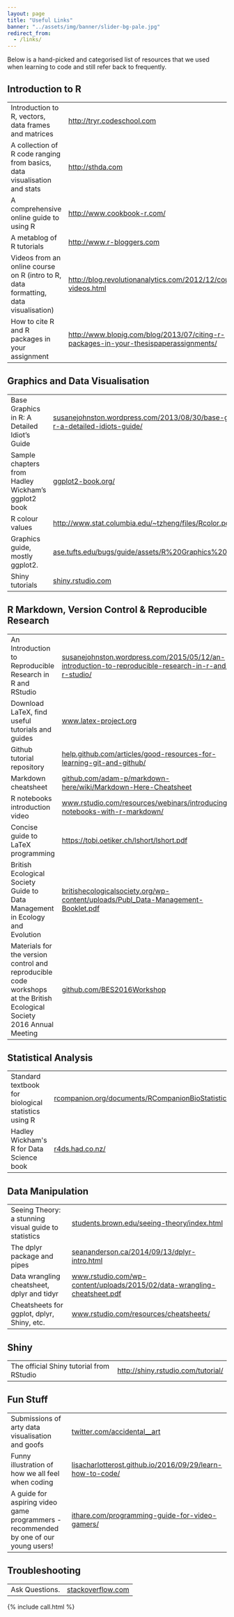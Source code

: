 ```yaml
---
layout: page
title: "Useful Links"
banner: "../assets/img/banner/slider-bg-pale.jpg"
redirect_from:
  - /links/
---
```


Below is a hand-picked and categorised list of resources that we used when learning to code and still refer back to frequently.

## Introduction to R

<table class="links">
	<tr>
		<td>Introduction to R, vectors, data frames and matrices</td>
		<td><a href="http://tryr.codeschool.com" target="_blank">http://tryr.codeschool.com</a></td>
	</tr>
	<tr>
		<td>A collection of R code ranging from basics, data visualisation and stats</td>
		<td><a href="http://www.sthda.com/english/wiki/r-basics-quick-and-easy" target="_blank">http://sthda.com</a></td>
	</tr>
	<tr>
		<td>A comprehensive online guide to using R</td>
		<td><a href="http://www.cookbook-r.com/" target="_blank">http://www.cookbook-r.com/</a></td>
	</tr>
	<tr>
		<td>A metablog of R tutorials</td>
		<td><a href="http://www.r-bloggers.com" target="_blank">http://www.r-bloggers.com</a></td>
	</tr>
	<tr>
		<td>Videos from an online course on R (intro to R, data formatting, data visualisation)</td>
		<td><a href="http://blog.revolutionanalytics.com/2012/12/coursera-videos.html" target="_blank">http://blog.revolutionanalytics.com/2012/12/coursera-videos.html</a></td>
	</tr>
	<tr>
		<td>How to cite R and R packages in your assignment</td>
		<td><a href="http://www.blopig.com/blog/2013/07/citing-r-packages-in-your-thesispaperassignments/" target="_blank">http://www.blopig.com/blog/2013/07/citing-r-packages-in-your-thesispaperassignments/</a></td>
	</tr>
</table>

## Graphics and Data Visualisation

<table class="links">
	<tr>
		<td>Base Graphics in R: A Detailed Idiot’s Guide</td>
		<td><a href="http://susanejohnston.wordpress.com/2013/08/30/base-graphics-in-r-a-detailed-idiots-guide" target="_blank">susanejohnston.wordpress.com/2013/08/30/base-graphics-in-r-a-detailed-idiots-guide/</a></td>
	</tr>
	<tr>
		<td>Sample chapters from Hadley Wickham’s ggplot2 book</td>
		<td><a href="https://ggplot2-book.org/" target="_blank">ggplot2-book.org/</a></td>
	</tr>
	<tr>
		<td>R colour values</td>
		<td><a href="http://www.stat.columbia.edu/~tzheng/files/Rcolor.pdf" target="_blank">http://www.stat.columbia.edu/~tzheng/files/Rcolor.pdf</a></td>
	</tr>
	<tr>
		<td>Graphics guide, mostly ggplot2.</td>
		<td><a href="http://www.sthda.com/english/wiki/be-awesome-in-ggplot2-a-practical-guide-to-be-highly-effective-r-software-and-data-visualization" target="_blank">ase.tufts.edu/bugs/guide/assets/R%20Graphics%20Cookbook.pdf</a></td>
	</tr>
	<tr>
		<td>Shiny tutorials</td>
		<td><a href="http://shiny.rstudio.com" target="_blank">shiny.rstudio.com</a></td>
	</tr>
</table>

## R Markdown, Version Control & Reproducible Research

<table class="links">
	<tr>
		<td>An Introduction to Reproducible Research in R and RStudio</td>
		<td><a href="http://susanejohnston.wordpress.com/2015/05/12/an-introduction-to-reproducible-research-in-r-and-r-studio" target="_blank">susanejohnston.wordpress.com/2015/05/12/an-introduction-to-reproducible-research-in-r-and-r-studio/</a></td>
	</tr>
	<tr>
		<td>Download LaTeX, find useful tutorials and guides</td>
		<td><a href="http://www.latex-project.org" target="_blank">www.latex-project.org</a></td>
	</tr>
	<tr>
		<td>Github tutorial repository</td>
		<td><a href="http://help.github.com/articles/good-resources-for-learning-git-and-github" target="_blank">help.github.com/articles/good-resources-for-learning-git-and-github/</a></td>
	</tr>
	<tr>
		<td>Markdown cheatsheet</td>
		<td><a href="http://github.com/adam-p/markdown-here/wiki/Markdown-Here-Cheatsheet" target="_blank">github.com/adam-p/markdown-here/wiki/Markdown-Here-Cheatsheet</a></td>
	</tr>
	<tr>
		<td>R notebooks introduction video</td>
		<td><a href="http://www.rstudio.com/resources/webinars/introducing-notebooks-with-r-markdown" target="_blank">www.rstudio.com/resources/webinars/introducing-notebooks-with-r-markdown/</a></td>
	</tr>
	<tr>
		<td>Concise guide to LaTeX programming</td>
		<td><a href="https://tobi.oetiker.ch/lshort/lshort.pdf" target="_blank">https://tobi.oetiker.ch/lshort/lshort.pdf</a></td>
	</tr>
	<tr>
		<td>British Ecological Society Guide to Data Management in Ecology and Evolution</td>
		<td><a href="http://www.britishecologicalsociety.org/wp-content/uploads/Publ_Data-Management-Booklet.pdf" target="_blank">britishecologicalsociety.org/wp-content/uploads/Publ_Data-Management-Booklet.pdf</a></td>
	</tr>
	<tr>
		<td>Materials for the version control and reproducible code workshops at the British Ecological Society 2016 Annual Meeting</td>
		<td><a href="https://github.com/BES2016Workshop" target="_blank">github.com/BES2016Workshop</a></td>
	</tr>
</table>

## Statistical Analysis

<table class="links">
	<tr>
		<td>Standard textbook for biological statistics using R</td>
		<td><a href="http://rcompanion.org/documents/RCompanionBioStatistics.pdf" target="_blank">rcompanion.org/documents/RCompanionBioStatistics.pdf</a></td>
	</tr>
	<tr>
		<td>Hadley Wickham's R for Data Science book</td>
		<td><a href="http://r4ds.had.co.nz/" target="_blank">r4ds.had.co.nz/</a></td>
	</tr>
</table>

## Data Manipulation

<table class="links">
	<tr>
		<td>Seeing Theory: a stunning visual guide to statistics</td>
		<td><a href="http://students.brown.edu/seeing-theory/index.html" target="_blank">students.brown.edu/seeing-theory/index.html</a></td>
	</tr>
	<tr>
		<td>The dplyr package and pipes</td>
		<td><a href="http://seananderson.ca/2014/09/13/dplyr-intro.html" target="_blank">seananderson.ca/2014/09/13/dplyr-intro.html</a></td>
	</tr>
	<tr>
		<td>Data wrangling cheatsheet, dplyr and tidyr</td>
		<td><a href="http://www.rstudio.com/wp-content/uploads/2015/02/data-wrangling-cheatsheet.pdf" target="_blank">www.rstudio.com/wp-content/uploads/2015/02/data-wrangling-cheatsheet.pdf</a></td>
	</tr>
	<tr>
		<td>Cheatsheets for ggplot, dplyr, Shiny, etc.</td>
		<td><a href="http://www.rstudio.com/resources/cheatsheets" target="_blank">www.rstudio.com/resources/cheatsheets/</a></td>
	</tr>
</table>

## Shiny

<table class="links">
	<tr>
		<td>The official Shiny tutorial from RStudio</td>
		<td><a href="http://shiny.rstudio.com/tutorial/" target="_blank">http://shiny.rstudio.com/tutorial/</a></td>
	</tr>
</table>

## Fun Stuff

<table class="links">
	<tr>
		<td>Submissions of arty data visualisation and goofs</td>
		<td><a href="http://twitter.com/accidental__art" target="_blank">twitter.com/accidental__art</a></td>
	</tr>
	<tr>
		<td>Funny illustration of how we all feel when coding</td>
		<td><a href="https://lisacharlotterost.github.io/2016/09/29/learn-how-to-code/" target="_blank">lisacharlotterost.github.io/2016/09/29/learn-how-to-code/</a></td>
	</tr>
	<tr>
		<td>A guide for aspiring video game programmers - recommended by one of our young users! </td>
		<td><a href="http://ithare.com/programming-guide-for-video-gamers/" target="_blank">ithare.com/programming-guide-for-video-gamers/</a></td>
	</tr>
</table>

## Troubleshooting

<table class="links">
	<tr>
		<td>Ask Questions.</td>
		<td><a href="http://stackoverflow.com" target="_blank">stackoverflow.com</a></td>
	</tr>
</table>

{% include call.html %}
